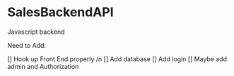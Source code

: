 # SalesBackendAPI
Javascript backend

Need to Add:

[] Hook up Front End properly /n
[] Add database
[] Add login
[] Maybe add admin and Authorization
